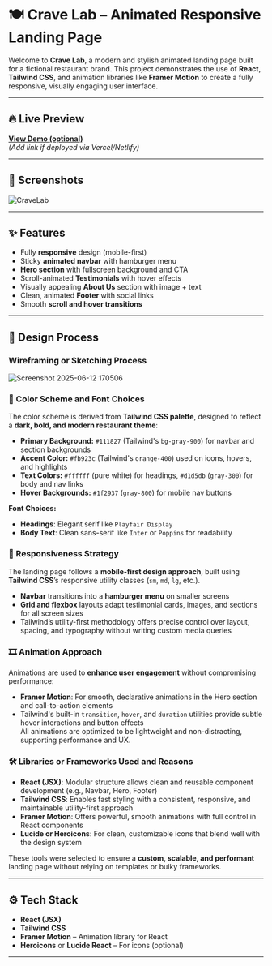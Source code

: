 # 🍽️ Crave Lab – Animated Responsive Landing Page

Welcome to **Crave Lab**, a modern and stylish animated landing page built for a fictional restaurant brand. This project demonstrates the use of **React**, **Tailwind CSS**, and animation libraries like **Framer Motion** to create a fully responsive, visually engaging user interface.

---

## 🔥 Live Preview

[**View Demo (optional)**](#)  
*(Add link if deployed via Vercel/Netlify)*

---

## 📸 Screenshots

![CraveLab](https://github.com/user-attachments/assets/bf0e651a-f52e-48fc-87e0-f6580f375274)



---

## ✨ Features

- Fully **responsive** design (mobile-first)  
- Sticky **animated navbar** with hamburger menu  
- **Hero section** with fullscreen background and CTA  
- Scroll-animated **Testimonials** with hover effects  
- Visually appealing **About Us** section with image + text  
- Clean, animated **Footer** with social links  
- Smooth **scroll and hover transitions**

---

## 🎨 Design Process

### Wireframing or Sketching Process

![Screenshot 2025-06-12 170506](https://github.com/user-attachments/assets/ebb2974c-8f05-42fd-a317-5cc5c0cbb764)

### 🎨 Color Scheme and Font Choices
The color scheme is derived from **Tailwind CSS palette**, designed to reflect a **dark, bold, and modern restaurant theme**:
- **Primary Background:** `#111827` (Tailwind's `bg-gray-900`) for navbar and section backgrounds
- **Accent Color:** `#fb923c` (Tailwind's `orange-400`) used on icons, hovers, and highlights
- **Text Colors:** `#ffffff` (pure white) for headings, `#d1d5db` (`gray-300`) for body and nav links
- **Hover Backgrounds:** `#1f2937` (`gray-800`) for mobile nav buttons

**Font Choices:**
- **Headings**: Elegant serif like `Playfair Display`
- **Body Text**: Clean sans-serif like `Inter` or `Poppins` for readability

### 📱 Responsiveness Strategy
The landing page follows a **mobile-first design approach**, built using **Tailwind CSS**’s responsive utility classes (`sm`, `md`, `lg`, etc.).  
- **Navbar** transitions into a **hamburger menu** on smaller screens  
- **Grid and flexbox** layouts adapt testimonial cards, images, and sections for all screen sizes  
- Tailwind’s utility-first methodology offers precise control over layout, spacing, and typography without writing custom media queries

### 🎞️ Animation Approach
Animations are used to **enhance user engagement** without compromising performance:   
- **Framer Motion**: For smooth, declarative animations in the Hero section and call-to-action elements  
- Tailwind's built-in `transition`, `hover`, and `duration` utilities provide subtle hover interactions and button effects  
All animations are optimized to be lightweight and non-distracting, supporting performance and UX.

### 🛠️ Libraries or Frameworks Used and Reasons
- **React (JSX)**: Modular structure allows clean and reusable component development (e.g., Navbar, Hero, Footer)  
- **Tailwind CSS**: Enables fast styling with a consistent, responsive, and maintainable utility-first approach   
- **Framer Motion**: Offers powerful, smooth animations with full control in React components  
- **Lucide or Heroicons**: For clean, customizable icons that blend well with the design system  

These tools were selected to ensure a **custom, scalable, and performant** landing page without relying on templates or bulky frameworks.

---

## ⚙️ Tech Stack

- **React (JSX)**  
- **Tailwind CSS**    
- **Framer Motion** – Animation library for React  
- **Heroicons** or **Lucide React** – For icons (optional)

---


